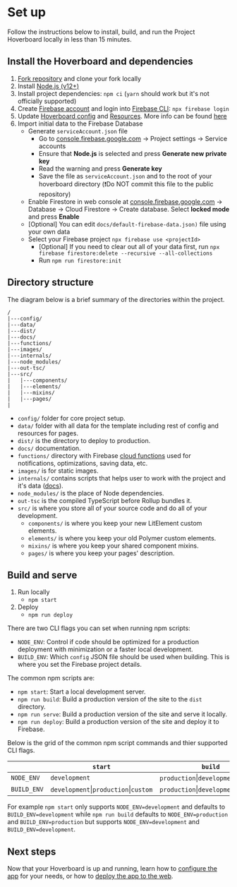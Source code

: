 # Set up

Follow the instructions below to install, build, and run the
Project Hoverboard locally in less than 15 minutes.

## Install the Hoverboard and dependencies

1. [Fork repository](https://github.com/gdg-x/hoverboard/fork) and clone your fork locally
1. Install [Node.js (v12+)](https://nodejs.org/en/download/)
1. Install project dependencies: `npm ci` (`yarn` should work but it's not officially supported)
1. Create [Firebase account](https://console.firebase.google.com) and login into [Firebase CLI](https://firebase.google.com/docs/cli/): `npx firebase login`
1. Update [Hoverboard config](/config) and [Resources](/data). More info can be found [here](01-configure-app.md)
1. Import initial data to the Firebase Database
   - Generate `serviceAccount.json` file
     - Go to [console.firebase.google.com](https://console.firebase.google.com) -> Project settings -> Service accounts
     - Ensure that **Node.js** is selected and press **Generate new private key**
     - Read the warning and press **Generate key**
     - Save the file as `serviceAccount.json` and to the root of your hoverboard directory (❗Do NOT commit this file to the public repository)
   - Enable Firestore in web console at [console.firebase.google.com](https://console.firebase.google.com) -> Database -> Cloud Firestore -> Create database. Select **locked mode** and press **Enable**
   - [Optional] You can edit `docs/default-firebase-data.json)` file using your own data
   - Select your Firebase project `npx firebase use <projectId>`
     - [Optional] If you need to clear out all of your data first, run `npx firebase firestore:delete --recursive --all-collections`
     - Run `npm run firestore:init`

## Directory structure

The diagram below is a brief summary of the directories within the project.

    /
    |---config/
    |---data/
    |---dist/
    |---docs/
    |---functions/
    |---images/
    |---internals/
    |---node_modules/
    |---out-tsc/
    |---src/
    |   |---components/
    |   |---elements/
    |   |---mixins/
    |   |---pages/
    |

- `config/` folder for core project setup.
- `data/` folder with all data for the template including rest of config and resources for pages.
- `dist/` is the directory to deploy to production.
- `docs/` documentation.
- `functions/` directory with Firebase [cloud functions](https://firebase.google.com/docs/functions/) used for notifications, optimizations, saving data, etc.
- `images/` is for static images.
- `internals/` contains scripts that helps user to work with the project and it's data ([docs](./firebase-utils.md)).
- `node_modules/` is the place of Node dependencies.
- `out-tsc` is the compiled TypeScript before Rollup bundles it.
- `src/` is where you store all of your source code and do all of your development.
  - `components/` is where you keep your new LitElement custom elements.
  - `elements/` is where you keep your old Polymer custom elements.
  - `mixins/` is where you keep your shared component mixins.
  - `pages/` is where you keep your pages' description.

## Build and serve

1. Run locally
   - `npm start`
1. Deploy
   - `npm run deploy`

There are two CLI flags you can set when running npm scripts:

- `NODE_ENV`: Control if code should be optimized for a production deployment with minimization or a faster local development.
- `BUILD_ENV`: Which `config` JSON file should be used when building. This is where you set the Firebase project details.

The common npm scripts are:

- `npm start`: Start a local development server.
- `npm run build`: Build a production version of the site to the `dist` directory.
- `npm run serve`: Build a production version of the site and serve it locally.
- `npm run deploy`: Build a production version of the site and deploy it to Firebase.

Below is the grid of the common npm script commands and thier supported CLI flags.

|             | `start`                               | `build`                               | `serve`                               | `deploy`                              |
| ----------- | ------------------------------------- | ------------------------------------- | ------------------------------------- | ------------------------------------- |
| `NODE_ENV`  | `development`                         | `production`\|`development`           | `production`\|`development`           | `production`                          |
| `BUILD_ENV` | `development`\|`production`\|`custom` | `production`\|`development`\|`custom` | `production`\|`development`\|`custom` | `production`\|`development`\|`custom` |

For example `npm start` only supports `NODE_ENV=development` and defaults to `BUILD_ENV=development` while `npm run build` defaults to `NODE_ENV=production` and `BUILD_ENV=production` but supports `NODE_ENV=development` and `BUILD_ENV=development`.

## Next steps

Now that your Hoverboard is up and running, learn how to
[configure the app](01-configure-app.md) for your needs, or how to [deploy the app to the web](04-deploy.md).
